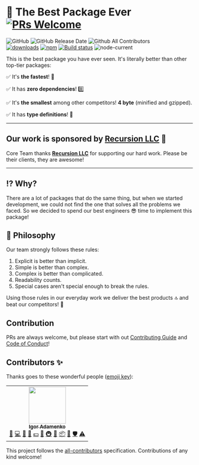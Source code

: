 # 🚀 The Best Package Ever [![PRs Welcome](https://img.shields.io/badge/PRs-welcome-green.svg)](./CONTRIBUTING.md)

![GitHub](https://img.shields.io/github/license/igoradamenko/the-best-package)
![GitHub Release Date](https://img.shields.io/github/release-date/igoradamenko/the-best-package)
![Github All Contributors](https://img.shields.io/github/all-contributors/igoradamenko/the-best-package/master) <br>
[![downloads](https://img.shields.io/badge/downloads-10M-brightgreen)](https://www.youtube.com/watch?v=dQw4w9WgXcQ) <!-- fix when we became famous! -->
[![npm](https://img.shields.io/npm/v/the-best-package)](https://npmjs.com/the-best-package)
[![Build status](https://github.com/igoradamenko/the-best-package-ever/actions/workflows/node.js.yml/badge.svg?branch=master&event=push)](https://github.com/igoradamenko/the-best-package-ever/actions/workflows/node.js.yml)
![node-current](https://img.shields.io/node/v/the-best-package)

This is the best package you have ever seen. It's literally better than other top-tier packages:

✅ It's **the fastest**! 💨

✅ It has **zero dependencies**! 0️⃣

✅ It's **the smallest** among other competitors! **4 byte** (minified and gzipped).

✅ It has **type definitions**! 🦾

<hr id="sponsor">

## Our work is sponsored by [Recursion LLC](https://git.io/JYTtu#sponsor) 🤑

Core Team thanks **[Recursion LLC](https://git.io/JYTtu#sponsor)** for supporting our hard work. Please be their clients, they are awesome!

<hr>

## ⁉️ Why?

There are a lot of packages that do the same thing, but when we started development, we could not find the one
that solves all the problems we faced. So we decided to spend our best engineers 😎 time to implement this package!

## 📜 Philosophy

Our team strongly follows these rules:

1. Explicit is better than implicit.
2. Simple is better than complex.
3. Complex is better than complicated.
4. Readability counts.
5. Special cases aren't special enough to break the rules.

Using those rules in our everyday work we deliver the best products 🔝 and beat our competitors! 💪

## Contribution

PRs are always welcome, but please start with out [Contributing Guide](./CONTRIBUTING.md) and [Code of Conduct](./CODE_OF_CONDUCT.md)! 

## Contributors ✨

Thanks goes to these wonderful people ([emoji key](https://allcontributors.org/docs/en/emoji-key)):

<!-- ALL-CONTRIBUTORS-LIST:START - Do not remove or modify this section -->
<!-- prettier-ignore-start -->
<!-- markdownlint-disable -->
<table>
  <tr>
    <td align="center"><a href="https://github.com/igoradamenko"><img src="https://avatars.githubusercontent.com/u/6537798?v=4?s=100" width="100px;" alt=""/><br /><sub><b>Igor Adamenko</b></sub></a><br /><a href="#business-igoradamenko" title="Business development">💼</a> <a href="https://github.com/igoradamenko/the-best-project/commits?author=igoradamenko" title="Code">💻</a> <a href="https://github.com/igoradamenko/the-best-project/commits?author=igoradamenko" title="Documentation">📖</a> <a href="#design-igoradamenko" title="Design">🎨</a> <a href="#financial-igoradamenko" title="Financial">💵</a> <a href="#ideas-igoradamenko" title="Ideas, Planning, & Feedback">🤔</a> <a href="#infra-igoradamenko" title="Infrastructure (Hosting, Build-Tools, etc)">🚇</a> <a href="#maintenance-igoradamenko" title="Maintenance">🚧</a> <a href="#platform-igoradamenko" title="Packaging/porting to new platform">📦</a> <a href="#projectManagement-igoradamenko" title="Project Management">📆</a> <a href="#security-igoradamenko" title="Security">🛡️</a> <a href="https://github.com/igoradamenko/the-best-project/commits?author=igoradamenko" title="Tests">⚠️</a></td>
  </tr>
</table>

<!-- markdownlint-restore -->
<!-- prettier-ignore-end -->

<!-- ALL-CONTRIBUTORS-LIST:END -->

This project follows the [all-contributors](https://github.com/all-contributors/all-contributors) specification. Contributions of any kind welcome!
